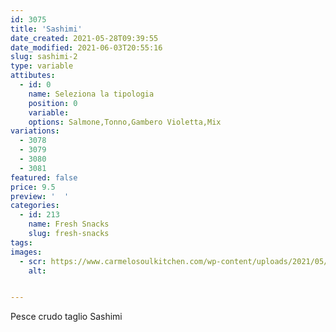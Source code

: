 ```yaml
---
id: 3075
title: 'Sashimi'
date_created: 2021-05-28T09:39:55
date_modified: 2021-06-03T20:55:16
slug: sashimi-2
type: variable
attibutes: 
  - id: 0
    name: Seleziona la tipologia
    position: 0
    variable: 
    options: Salmone,Tonno,Gambero Violetta,Mix
variations:
  - 3078
  - 3079
  - 3080
  - 3081
featured: false
price: 9.5
preview: '  '
categories: 
  - id: 213
    name: Fresh Snacks
    slug: fresh-snacks
tags: 
images: 
  - scr: https://www.carmelosoulkitchen.com/wp-content/uploads/2021/05/SASHIMI.png
    alt: 


---
```


<p class="p1">Pesce crudo taglio Sashimi</p>


